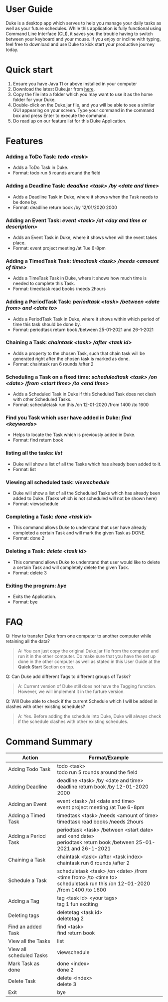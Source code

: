 # User Guide

Duke is a desktop app which serves to help you manage your daily tasks as well as your future schedules. While this application is fully functional using Command Line Interface (CLI), it saves you the trouble having to switch between your keyboard and your mouse. If you enjoy or incline with typing, feel free to download and use Duke to kick start your productive journey today.

# Quick start

1. Ensure you have Java 11 or above installed in your computer
1. Download the latest Duke.jar from [here](https://github.com/rickyaandrew/ip/releases/download/A-Release-Fix/duke.jar).
1. Copy the file into a folder which you may want to use it as the home folder for your Duke.
1. Double-click on the Duke.jar file, and you will be able to see a similar GUI appearing on your screen.
   Type your command in the command box and press Enter to execute the command.
1. Do read up on our feature list for this Duke Application.

# Features

### Adding a ToDo Task: _todo \<task>_

-   Adds a ToDo Task in Duke.
-   Format: todo run 5 rounds around the field

### Adding a Deadline Task: _deadline \<task> /by \<date and time>_

-   Adds a Deadline Task in Duke, where it shows when the Task needs to be done by.
-   Format: deadline return book /by 12/01/2020 2000

### Adding an Event Task: _event \<task> /at \<day and time or description>_

-   Adds an Event Task in Duke, where it shows when will the event takes place.
-   Format: event project meeting /at Tue 6-8pm

### Adding a TimedTask Task: _timedtask \<task> /needs \<amount of time>_

-   Adds a TimeTask Task in Duke, where it shows how much time is needed to complete this Task.
-   Format: timedtask read books /needs 2hours

### Adding a PeriodTask Task: _periodtask \<task> /between \<date from> and \<date to>_

-   Adds a PeriodTask Task in Duke, where it shows within which period of time this task should be done by.
-   Format: periodtask return book /between 25-01-2021 and 26-1-2021

### Chaining a Task: _chaintask \<task> /after \<task id>_

-   Adds a property to the chosen Task, such that chain task will be generated right after the chosen task is marked as done.
-   Format: chaintask run 6 rounds /after 2

### Scheduling a Task on a fixed time: _scheduledtask \<task> /on \<date> /from \<start time> /to \<end time>_

-   Adds a Scheduled Task in Duke if this Scheduled Task does not clash with other Scheduled Tasks.
-   Format: scheduletask run this /on 12-01-2020 /from 1400 /to 1600

### Find you Task which user have added in Duke: _find \<keywords>_

-   Helps to locate the Task which is previously added in Duke.
-   Format: find return book

### listing all the tasks: _list_

-   Duke will show a list of all the Tasks which has already been added to it.
-   Format: list

### Viewing all scheduled task: _viewschedule_

-   Duke will show a list of all the Scheduled Tasks which has already been added to Duke. (Tasks which is not scheduled will not be shown here)
-   Format: viewschedule

### Completing a Task: _done \<task id>_

-   This command allows Duke to understand that user have already completed a certain Task and will mark the given Task as DONE.
-   Format: done 2

### Deleting a Task: _delete \<task id>_

-   This command allows Duke to understand that user would like to delete a certain Task and will completely delete the given Task.
-   Format: delete 3

### Exiting the program: _bye_

-   Exits the Application.
-   Format: bye

# FAQ

Q: How to transfer Duke from one computer to another computer while retaining all the data?

> A: You can just copy the original Duke.jar file from the computer and run it in the other computer. Do make sure that you have the set up done in the other computer as well as stated in this User Guide at the **Quick Start** Section on top.

Q: Can Duke add different Tags to different groups of Tasks?

> A: Current version of Duke still does not have the Tagging function. However, we will implement it in the furture version.

Q: Will Duke able to check if the current Schedule which I will be added in clashes with other existing schedules?

> A: Yes. Before adding the schedule into Duke, Duke will always check if the schedule clashes with other existing schedules.

# Command Summary

| Action                   | Format/Example                                                                                                                   |
| ------------------------ | -------------------------------------------------------------------------------------------------------------------------------- |
| Adding Todo Task         | todo \<task> <br> todo run 5 rounds around the field                                                                             |
| Adding Deadline          | deadline \<task> /by \<date and time> <br> deadline return book /by 12-01-2020 2000                                              |
| Adding an Event          | event \<task> /at \<date and time> <br> event project meeting /at Tue 6-8pm                                                      |
| Adding a Timed Task      | timedtask \<task> /needs \<amount of time> <br> timedtask read books /needs 2hours                                               |
| Adding a Period Task     | periodtask \<task> /between \<start date> and \<end date> <br> periodtask return book /between 25-01-2021 and 26-1-2021          |
| Chaining a Task          | chaintask \<task> /after \<task index> <br> chaintask run 6 rounds /after 2                                                      |
| Schedule a Task          | scheduletask \<task> /on \<date> /from \<time from> /to \<time to> <br> scheduletask run this /on 12-01-2020 /from 1400 /to 1600 |
| Adding a Tag             | tag \<task id> \<your tags> <br> tag 1 fun exciting                                                                              |
| Deleting tags            | deletetag \<task id> <br> deletetag 2                                                                                            |
| Find an added Task       | find \<task> <br> find return book                                                                                               |
| View all the Tasks       | list                                                                                                                             |
| View all scheduled Tasks | viewschedule                                                                                                                     |
| Mark Task as done        | done \<index> <br> done 2                                                                                                        |
| Delete Task              | delete \<index> <br> delete 3                                                                                                    |
| Exit                     | bye                                                                                                                              |
